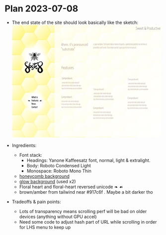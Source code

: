 # Plan 2023-07-08

- The end state of the site should look basically like the sketch: ![sketch](./sketch.png)

- Ingredients:
  - Font stack:
    - Headings: Yanone Kaffeesatz font, normal, light & extralight.
    - Body: Roboto Condensed Light
    - Monospace: Roboto Mono Thin
  - [honeycomb background](../assets/bg-hex.svg)
  - [glow background](../assets/bg-glow.svg) (used x2)
  - Floral heart and floral-heart reversed unicode ❧  ☙
  - brown/amber from tailwind near #917c6f . Maybe a bit darker tho
- Tradeoffs & pain points:
  - Lots of transparency means scrolling perf will be bad on older devices (anything without GPU accel)
  - Need some code to adjust hash part of URL while scrolling in order for LHS menu to keep up


